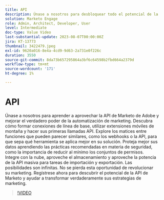 ```yaml
---
title: API
description: Únase a nosotros para desbloquear todo el potencial de la API de Marketo de Adobe, desde realizar sus primeras llamadas a la API hasta aprovechar la API masiva para tareas de importación y exportación, explorar webhooks frente a API y conocer las prácticas recomendadas para la seguridad de los datos y la integración en la nube, con un sinfín de posibilidades para revolucionar sus estrategias de marketing.
solution: Marketo Engage
role: Admin, Architect, Developer, User
level: Intermediate
doc-type: Value Video
last-substantial-update: 2023-08-07T00:00:00Z
jira: KT-13773
thumbnail: 3422479.jpeg
exl-id: 9620a016-8e4a-4cd9-9d63-2a731e0f226c
duration: 3550
source-git-commit: 8da73b657295864a3bf6c64598b2fbd664a2379d
workflow-type: tm+mt
source-wordcount: '171'
ht-degree: 1%

---
```


# API

Únase a nosotros para aprender a aprovechar la API de Marketo de Adobe y mejorar el verdadero poder de la automatización de marketing. Descubra cómo formar conexiones de línea de base, utilizar extensiones móviles de montaña y hacer sus primeras llamadas API. Explore los matices entre funciones que pueden parecer similares, como los webhooks o la API, para que sepa qué herramienta se aplica mejor en su solución. Proteja mejor sus datos aprendiendo las prácticas recomendadas en materia de seguridad, como la importancia de reducir al mínimo los conjuntos de permisos. Integre con la nube, aproveche el almacenamiento y aproveche la potencia de la API masiva para tareas de importación y exportación. Las posibilidades son infinitas. No se pierda esta oportunidad de revolucionar su marketing. Regístrese ahora para descubrir el potencial de la API de Marketo y ayudar a transformar verdaderamente sus estrategias de marketing.

>[!VIDEO](https://video.tv.adobe.com/v/3430734/?learn=on&captions=spa)
